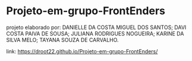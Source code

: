 # Projeto-em-grupo-FrontEnders

projeto elaborado por: DANIELLE DA COSTA MIGUEL DOS SANTOS; DAVI COSTA PAIVA DE SOUSA; JULIANA RODRIGUES NOGUEIRA; KARINE DA SILVA MELO; TAYANA SOUZA DE CARVALHO.

link:
https://droot22.github.io/Projeto-em-grupo-FrontEnders/
